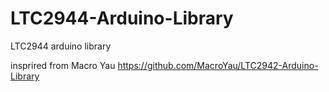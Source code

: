 # LTC2944-Arduino-Library
LTC2944 arduino library

insprired from Macro Yau https://github.com/MacroYau/LTC2942-Arduino-Library

